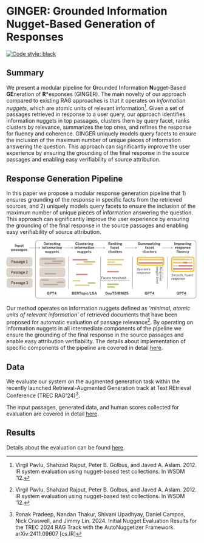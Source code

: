 # GINGER: Grounded Information Nugget-Based Generation of Responses

[![Code style: black](https://img.shields.io/badge/code%20style-black-000000.svg)](https://github.com/psf/black)

## Summary

We present a modular pipeline for **G**rounded **I**nformation **N**ugget-Based **GE**neration of
**R***esponses (GINGER). The main novelty of our approach compared to existing RAG approaches is that it operates on *information nuggets*, which are atomic units of relevant information[^1]. Given a set of passages retrieved in response to a user query, our approach identifies information nuggets in top passages, clusters them by query facet, ranks clusters by relevance, summarizes the top ones, and refines the response for fluency and coherence. GINGER uniquely models query facets to ensure the inclusion of the maximum number of unique pieces of information answering the question. This approach can significantly improve the user experience by ensuring the grounding of the final response in the source passages and enabling easy verifiability of source attribution. 

## Response Generation Pipeline

In this paper we propose a modular response generation pipeline that 1) ensures grounding of the response in specific facts from the retrieved sources, and 2) uniquely models query facets to ensure the inclusion of the maximum number of unique pieces of information answering the question. This approach can significantly improve the user experience by ensuring the grounding of the final response in the source passages and enabling easy verifiability of source attribution. 

![alt text](system_schema.png)

Our method operates on information nuggets defined as *'minimal, atomic units of relevant information'* of retrieved documents that have been proposed for automatic evaluation of passage relevance[^1]. By operating on information nuggets in all intermediate components of the pipeline we ensure the grounding of the final response in the source passages and enable easy attribution verifiability. 
The details about implementation of specific components of the pipeline are covered in detail [here](response_generation/README.md).

## Data

We evaluate our system on the augmented generation task within the recently launched Retrieval-Augmented Generation track at Text REtrieval Conference (TREC RAG'24)[^2]. 

The input passages, generated data, and human scores collected for evaluation are covered in detail [here](data/README.md).

## Results

Details about the evaluation can be found [here](response_generation/evaluation/README.md).

[^1]: Virgil Pavlu, Shahzad Rajput, Peter B. Golbus, and Javed A. Aslam. 2012. IR system evaluation using nugget-based test collections. In WSDM ’12.

[^2]: Ronak Pradeep, Nandan Thakur, Shivani Upadhyay, Daniel Campos, Nick Craswell, and Jimmy Lin. 2024. Initial Nugget Evaluation Results for the TREC 2024 RAG Track with the AutoNuggetizer Framework. arXiv:2411.09607 [cs.IR]
